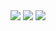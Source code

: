 
<img src="https://capsule-render.vercel.app/api?type=shark&height=180&color=ffdddd&text=Han's%20Gitbub&fontSize=65&fontAlignY=68&fontColor=333333" />
<picture>
  <source
    srcset="https://github-readme-stats.vercel.app/api?username=seungeunhan&show_icons=true&theme=radical"
    media="(prefers-color-scheme: light), (prefers-color-scheme: no-preference)"
  />
  <img src="https://github-readme-stats.vercel.app/api?username=anuraghazra&show_icons=true" />
</picture>
<img src="https://capsule-render.vercel.app/api?type=waving&height=60&color=gradient&fontAlign=50&fontAlignY=45&section=footer&reversal=false&fontColor=333333&strokeWidth=0&descAlign=60&descAlignY=60" />

